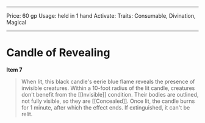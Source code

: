 
---
Price: 60 gp
Usage: held in 1 hand
Activate: 
Traits: Consumable, Divination, Magical

---

# Candle of Revealing

**Item 7**

> When lit, this black candle's eerie blue flame reveals the presence of invisible creatures. Within a 10-foot radius of the lit candle, creatures don't benefit from the [[Invisible]] condition. Their bodies are outlined, not fully visible, so they are [[Concealed]]. Once lit, the candle burns for 1 minute, after which the effect ends. If extinguished, it can't be relit.
